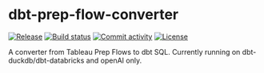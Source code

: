 # dbt-prep-flow-converter

[![Release](https://img.shields.io/github/v/release/VDFaller/dbt-prep-flow-converter)](https://img.shields.io/github/v/release/VDFaller/dbt-prep-flow-converter)
[![Build status](https://img.shields.io/github/actions/workflow/status/VDFaller/dbt-prep-flow-converter/main.yml?branch=main)](https://github.com/VDFaller/dbt-prep-flow-converter/actions/workflows/main.yml?query=branch%3Amain)
[![Commit activity](https://img.shields.io/github/commit-activity/m/VDFaller/dbt-prep-flow-converter)](https://img.shields.io/github/commit-activity/m/VDFaller/dbt-prep-flow-converter)
[![License](https://img.shields.io/github/license/VDFaller/dbt-prep-flow-converter)](https://img.shields.io/github/license/VDFaller/dbt-prep-flow-converter)

A converter from Tableau Prep Flows to dbt SQL.  Currently running on dbt-duckdb/dbt-databricks and openAI only.
